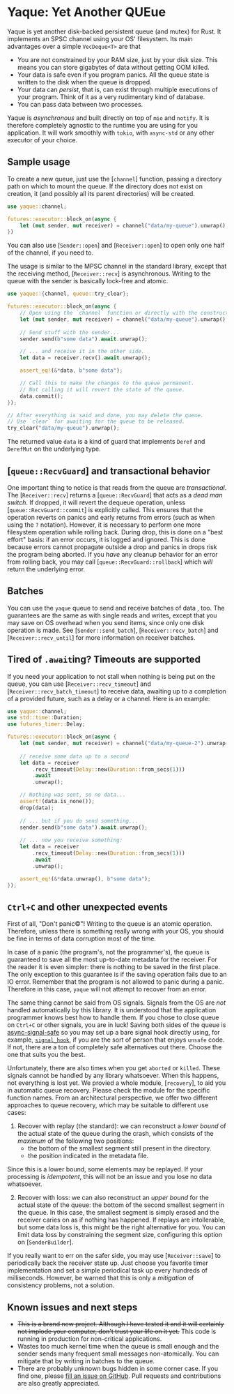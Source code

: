 # Yaque: Yet Another QUEue

Yaque is yet another disk-backed persistent queue (and mutex) for Rust. It
implements an SPSC channel using your OS' filesystem. Its main advantages
over a simple `VecDeque<T>` are that
* You are not constrained by your RAM size, just by your disk size. This
means you can store gigabytes of data without getting OOM killed.
* Your data is safe even if you program panics. All the queue state is
written to the disk when the queue is dropped.
* Your data can *persist*, that is, can exist through multiple executions
of your program. Think of it as a very rudimentary kind of database.
* You can pass data between two processes.

Yaque is _asynchronous_ and built directly on top of `mio` and `notify`.
It is therefore completely agnostic to the runtime you are using for you
application. It will work smoothly with `tokio`, with `async-std` or any
other executor of your choice.

## Sample usage

To create a new queue, just use the [`channel`] function, passing a
directory path on which to mount the queue. If the directory does not exist
on creation, it (and possibly all its parent directories) will be created.
```rust
use yaque::channel;

futures::executor::block_on(async {
    let (mut sender, mut receiver) = channel("data/my-queue").unwrap();
})
```
You can also use [`Sender::open`] and [`Receiver::open`] to open only one
half of the channel, if you need to.

The usage is similar to the MPSC channel in the standard library, except
that the receiving method, [`Receiver::recv`] is asynchronous. Writing to
the queue with the sender is basically lock-free and atomic.
```rust
use yaque::{channel, queue::try_clear};

futures::executor::block_on(async {
    // Open using the `channel` function or directly with the constructors.
    let (mut sender, mut receiver) = channel("data/my-queue").unwrap();
    
    // Send stuff with the sender...
    sender.send(b"some data").await.unwrap();

    // ... and receive it in the other side.
    let data = receiver.recv().await.unwrap();

    assert_eq!(&*data, b"some data");

    // Call this to make the changes to the queue permanent.
    // Not calling it will revert the state of the queue.
    data.commit();
});

// After everything is said and done, you may delete the queue.
// Use `clear` for awaiting for the queue to be released.
try_clear("data/my-queue").unwrap();
```
The returned value `data` is a kind of guard that implements `Deref` and
`DerefMut` on the underlying type.

## [`queue::RecvGuard`] and transactional behavior

One important thing to notice is that reads from the queue are
_transactional_. The [`Receiver::recv`] returns a [`queue::RecvGuard`] that acts as
a _dead man switch_. If dropped, it will revert the dequeue operation,
unless [`queue::RecvGuard::commit`] is explicitly called. This ensures that
the operation reverts on panics and early returns from errors (such as when
using the `?` notation). However, it is necessary to perform one more
filesystem operation while rolling back. During drop, this is done on a
"best effort" basis: if an error occurs, it is logged and ignored. This is done
because errors cannot propagate outside a drop and panics in drops risk the
program being aborted. If you _have_ any cleanup behavior for an error from
rolling back, you may call [`queue::RecvGuard::rollback`] which _will_ return the
underlying error.

## Batches

You can use the `yaque` queue to send and receive batches of data ,
too. The guarantees are the same as with single reads and writes, except
that you may save on OS overhead when you send items, since only one disk
operation is made. See [`Sender::send_batch`], [`Receiver::recv_batch`] and
[`Receiver::recv_until`] for more information on receiver batches.

## Tired of `.await`ing? Timeouts are supported

If you need your application to not stall when nothing is being put on the
queue, you can use [`Receiver::recv_timeout`] and
[`Receiver::recv_batch_timeout`] to receive data, awaiting up to a
completion of a provided future, such as a delay or a channel. Here is an
example:
```rust
use yaque::channel;
use std::time::Duration;
use futures_timer::Delay;

futures::executor::block_on(async {
    let (mut sender, mut receiver) = channel("data/my-queue-2").unwrap();
    
    // receive some data up to a second
    let data = receiver
        .recv_timeout(Delay::new(Duration::from_secs(1)))
        .await
        .unwrap();

    // Nothing was sent, so no data...
    assert!(data.is_none());
    drop(data);
    
    // ... but if you do send something...
    sender.send(b"some data").await.unwrap();
 
    // ... now you receive something:
    let data = receiver
        .recv_timeout(Delay::new(Duration::from_secs(1)))
        .await
        .unwrap();

    assert_eq!(&*data.unwrap(), b"some data");  
});
```

## `Ctrl+C` and other unexpected events

First of all, "Don't panic©"! Writing to the queue is an atomic operation.
Therefore, unless there is something really wrong with your OS, you should be
fine in terms of data corruption most of the time.

In case of a panic (the program's, not the programmer's), the queue is
guaranteed to save all the most up-to-date metadata for the receiver. For
the reader it is even simpler: there is nothing to be saved in the first
place. The only exception to this guarantee is if the saving operation fails
due to an IO error. Remember that the program is not allowed to panic during
a panic. Therefore in this case, `yaque` will not attempt to recover from an
error.

The same thing cannot be said from OS signals. Signals from the OS are *not*
handled automatically by this library. It is understood that the application
programmer knows best how to handle them. If you chose to close queue on
`Ctrl+C` or other signals, you are in luck! Saving both sides of the queue
is [async-signal-safe](https://man7.org/linux/man-pages/man7/signal-safety.7.html)
so you may set up a bare signal hook directly using, for example,
[`signal_hook`](https://docs.rs/signal-hook/), if you are the sort of person
that enjoys `unsafe` code. If not, there are a ton of completely safe
alternatives out there. Choose the one that suits you the best.

Unfortunately, there are also times when you get `aborted` or `killed`. These
signals cannot be handled by any library whatsoever. When this happens, not
everything is lost yet. We provied a whole module, [`recovery`],
to aid you in automatic queue recovery. Please check the module for the
specific function names. From an architectural perspective, we offer two
different approaches to queue recovery, which may be suitable to different
use cases:

1. Recover with replay (the standard): we can reconstruct a _lower bound_
of the actual state of the queue during the crash, which consists of the
_maximum_ of the following two positions:
    * the bottom of the smallest segment still present in the directory.
    * the position indicated in the metadata file.

Since this is a lower bound, some elements may be replayed. If your
processing is _idempotent_, this will not be an issue and you lose no data
whatsoever.

2. Recover with loss: we can also reconstruct an _upper bound_ for the
actual state of the queue: the bottom of the second smallest segment in
the queue. In this case, the smallest segment is simply erased and the
receiver caries on as if nothing has happened. If replays are intollerable,
but some data loss is, this might be the right alternative for you. You can
limit data loss by constraining the segment size, configuring this option on
[`SenderBuilder`].

If you really want to err on the safer side, you may use [`Receiver::save`]
to periodically back the receiver state up. Just choose you favorite timer
implementation and set a simple periodical task up every hundreds of milliseconds.
However, be warned that this is only a _mitigation_ of consistency problems, not
a solution.

## Known issues and next steps

* ~~This is a brand new project. Although I have tested it and it will
certainly not implode your computer, don't trust your life on it yet.~~ This code
is running in production for non-critical applications.
* Wastes too much kernel time when the queue is small enough and the sender
sends many frequent small messages non-atomically. You can mitigate that by
writing in batches to the queue.
* There are probably unknown bugs hidden in some corner case. If you find
one, please [fill an issue on GitHub](https://github.com/tokahuke/yaque/issues/new).
Pull requests and contributions are also greatly appreciated.
